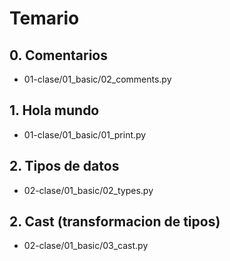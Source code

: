 # Temario

## 0. Comentarios
- 01-clase/01_basic/02_comments.py

## 1. Hola mundo
- 01-clase/01_basic/01_print.py

## 2. Tipos de datos
- 02-clase/01_basic/02_types.py

## 2. Cast (transformacion de tipos)
- 02-clase/01_basic/03_cast.py